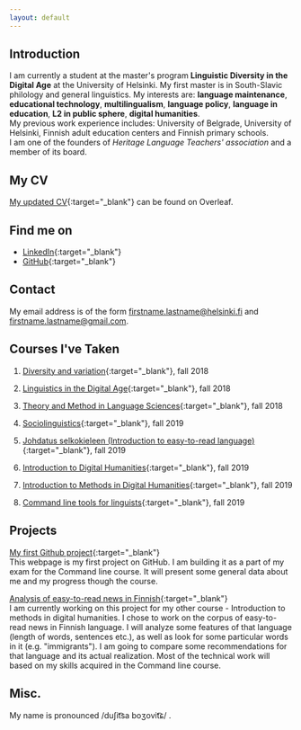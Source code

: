 ```yaml
---
layout: default
---
```


## Introduction

I am currently a student at the master's program <strong>Linguistic Diversity in the Digital Age</strong> at the University of Helsinki. My first master is in South-Slavic philology and general linguistics. My interests are: **language maintenance**, **educational technology**, <strong>multilingualism</strong>, **language policy**, <strong>language in education</strong>, <strong>L2 in public sphere</strong>, <strong>digital humanities</strong>.  
My previous work experience includes: University of Belgrade, University of Helsinki, Finnish adult education centers and Finnish primary schools.  
I am one of the founders of _Heritage Language Teachers' association_ and a member of its board.

## My CV

[My updated CV](https://www.overleaf.com/read/dszwfhnysckx){:target="_blank"} can be found on Overleaf.

## Find me on

* [LinkedIn](https://linkedin.com/in/dusicabozovic){:target="_blank"}
* [GitHub](https://github.com/dubosizocavic){:target="_blank"}

## Contact

My email address is of the form firstname.lastname@helsinki.fi and firstname.lastname@gmail.com. 

## Courses I've Taken

1. [Diversity and variation](https://courses.helsinki.fi/en/lda-3102/130805771){:target="_blank"}, fall 2018

2. [Linguistics in the Digital Age](https://courses.helsinki.fi/en/lda-3103/130805706){:target="_blank"}, fall 2018

3. [Theory and Method in Language Sciences](https://courses.helsinki.fi/en/lda-3101/130805385){:target="_blank"}, fall 2018

4. [Sociolinguistics](https://courses.helsinki.fi/en/lda-g3106/130806664){:target="_blank"}, fall 2019

5. [Johdatus selkokieleen (Introduction to easy-to-read language)](https://courses.helsinki.fi/en/suku-s326/129316757){:target="_blank"}, fall&nbsp;2019

6. [Introduction to Digital Humanities](https://courses.helsinki.fi/en/LDA-H501/130806489){:target="_blank"}, fall 2019

7. [Introduction to Methods in Digital Humanities](https://courses.helsinki.fi/en/LDA-H503/130806617){:target="_blank"}, fall 2019

8. [Command line tools for linguists](https://courses.helsinki.fi/en/KIK-LG219/129824412){:target="_blank"}, fall 2019

## Projects

[My first Github project](https://github.com/dubosizocavic/dubosizocavic.github.io){:target="_blank"}  
This webpage is my first project on GitHub. I am building it as a part of my exam for the Command line course. It will present some general data about me and my progress though the course.

[Analysis of easy-to-read news in Finnish](https://github.com/dubosizocavic/dhproject){:target="_blank"}  
I am currently working on this project for my other course - Introduction to methods in digital humanities. I chose to work on the corpus of easy-to-read news in Finnish language. I will analyze some features of that language (length of words, sentences etc.), as well as look for some particular words in it (e.g. "immigrants"). I am going to compare some recommendations for that language and its actual realization. Most of the technical work will based on my skills acquired in the Command line course.

## Misc. 

My name is pronounced /duʃit͡sa boʒovit͡ɕ/  .